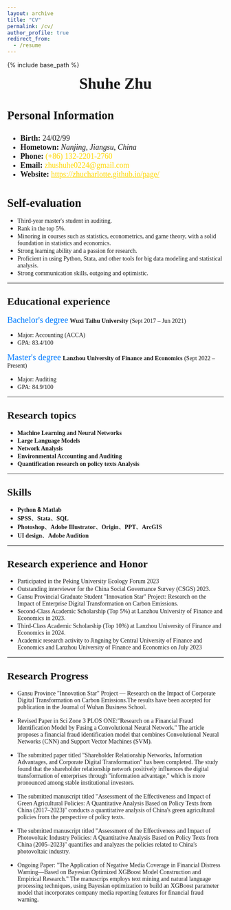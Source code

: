 ```yaml
---
layout: archive
title: "CV"
permalink: /cv/
author_profile: true
redirect_from:
  - /resume
---
```


{% include base_path %}

<div style="text-align: center;">
  <span style="font-size: 36px; font-family: Times New Roman; font-weight: bold;">Shuhe Zhu</span>
</div>

<div style="display: flex; justify-content: space-between; align-items: flex-start;">
  <div style="font-size: 18px; font-family: Times New Roman;">
    <h3 style="font-size: 27px;">Personal Information</h3>
    <ul>
      <li><strong>Birth:</strong> 24/02/99</li>
      <li><strong>Hometown:</strong> <em>Nanjing, Jiangsu, China</em></li>
      <li><strong>Phone:</strong> <span style="color: #FFD700;">(+86) 132-2201-2760</span></li>
      <li><strong>Email:</strong> <span style="color: #FFD700;">zhushuhe0224@gmail.com</span></li>
      <li><strong>Website:</strong> <a href="https://zhucharlotte.github.io/page/" style="color: #FFD700;">https://zhucharlotte.github.io/page/</a></li>
    </ul>
  </div> 
  </div>

### <span style="font-size: 27px; font-family: Times New Roman;">Self-evaluation</span>
* <span style="font-family: Georgia;">Third-year master's student in auditing.</span>
* <span style="font-family: Georgia;">Rank in the top 5%.</span>
* <span style="font-family: Georgia;">Minoring in courses such as statistics, econometrics, and game theory, with a solid foundation in statistics and economics.</span>
* <span style="font-family: Georgia;">Strong learning ability and a passion for research.</span>
* <span style="font-family: Georgia;">Proficient in using Python, Stata, and other tools for big data modeling and statistical analysis.</span>
* <span style="font-family: Georgia;">Strong communication skills, outgoing and optimistic.</span>

---

## <span style="font-size: 24px; font-family: Times New Roman;">Educational experience</span>

<span style="font-size: 20px;color: #007BFF; font-family: Georgia;">Bachelor's degree</span>
**<span style="font-family: Georgia;">Wuxi Taihu University</span>**<span style="font-family: Georgia;"> (Sept 2017 – Jun 2021)</span><br>
* <span style="font-family: Georgia;">Major: Accounting (ACCA)</span><br>
* <span style="font-family: Georgia;">GPA: 83.4/100</span><br>

<span style="font-size: 20px;color: #007BFF; font-family: Georgia;">Master's degree</span>
**<span style="font-family: Georgia;">Lanzhou University of Finance and Economics</span>** <span style="font-family: Georgia;">(Sept 2022 – Present)</span><br>
* <span style="font-family: Georgia;">Major: Auditing</span><br>
* <span style="font-family: Georgia;">GPA: 84.9/100</span>

---

## <span style="font-size: 24px; font-family:  Times New Roman;">Research topics</span>
- **<span style="font-family: Georgia;">Machine Learning and Neural Networks</span>**<span style="font-family: Georgia;">
- **<span style="font-family: Georgia;">Large Language Models</span>** <span style="font-family: Georgia;">
- **<span style="font-family: Georgia;">Network Analysis</span>**<span style="font-family: Georgia;">
- **<span style="font-family: Georgia;">Environmental Accounting and Auditing</span>**<span style="font-family: Georgia;">
- **<span style="font-family: Georgia;">Quantification research on policy texts Analysis</span>**<span style="font-family: Georgia;">

---

## <span style="font-size: 24px; font-family: Times New Roman;">Skills</span>
* **<span style="font-family: Georgia;">Python</span> & <span style="font-family: Georgia;">Matlab</span>**
* **<span style="font-family: Georgia;">SPSS</span>**、**<span style="font-family: Georgia;">Stata</span>**、**<span style="font-family: Georgia;">SQL</span>**
* **<span style="font-family: Georgia;">Photoshop</span>**、**<span style="font-family: Georgia;">Adobe Illustrator</span>**、**<span style="font-family: Georgia;">Origin</span>**、**<span style="font-family: Georgia;">PPT</span>**、**<span style="font-family: Georgia;">ArcGIS</span>**
* **<span style="font-family: Georgia;">UI design</span>**、**<span style="font-family: Georgia;">Adobe Audition</span>**



---

## <span style="font-size: 24px; font-family: Times New Roman;">Research  experience and Honor</span>

* <span style="font-family: Georgia;">Participated in the Peking University Ecology Forum 2023</span>
* <span style="font-family: Georgia;">Outstanding interviewer for the China Social Governance Survey (CSGS) 2023.</span>
* <span style="font-family: Georgia;">Gansu Provincial Graduate Student "Innovation Star" Project: Research on the Impact of Enterprise Digital Transformation on Carbon Emissions.</span>
* <span style="font-family: Georgia;">Second-Class Academic Scholarship (Top 5%) at Lanzhou University of Finance and Economics in 2023.</span>
* <span style="font-family: Georgia;">Third-Class Academic Scholarship (Top 10%) at Lanzhou University of Finance and Economics in 2024.</span>
* <span style="font-family: Georgia;">Academic research activity to Jingning by Central University of Finance and Economics and Lanzhou University of Finance and Economics on July 2023</span>

---

## <span style="font-size: 24px;font-family: Times New Roman;">Research Progress</span>

* <span style="font-family: Georgia;">Gansu Province "Innovation Star" Project — Research on the Impact of Corporate Digital Transformation on Carbon Emissions.The results have been accepted for publication in the Journal of Wuhan Business School.
</span>

* <span style="font-family: Georgia;">Revised Paper in Sci Zone 3 PLOS ONE:"Research on a Financial Fraud Identification Model by Fusing a Convolutional Neural Network." The article proposes a financial fraud identification model that combines Convolutional Neural Networks (CNN) and Support Vector Machines (SVM). </span>

* <span style="font-family: Georgia;">The submitted paper titled "Shareholder Relationship Networks, Information Advantages, and Corporate Digital Transformation" has been completed. The study found that the shareholder relationship network positively influences the digital transformation of enterprises through "information advantage," which is more pronounced among stable institutional investors.</span>

* <span style="font-family: Georgia;">The submitted manuscript titled "Assessment of the Effectiveness and Impact of Green Agricultural Policies: A Quantitative Analysis Based on Policy Texts from China (2017–2023)" conducts a quantitative analysis of China's green agricultural policies from the perspective of policy texts.</span>

* <span style="font-family: Georgia;">The submitted manuscript titled "Assessment of the Effectiveness and Impact of Photovoltaic Industry Policies: A Quantitative Analysis Based on Policy Texts from China (2005–2023)" quantifies and analyzes the policies related to China's photovoltaic industry.</span>

* <span style="font-family: Georgia;">Ongoing Paper: "The Application of Negative Media Coverage in Financial Distress Warning—Based on Bayesian Optimized XGBoost Model Construction and Empirical Research." The manuscrips employs text mining and natural language processing techniques, using Bayesian optimization to build an XGBoost parameter model that incorporates company media reporting features for financial fraud warning.</span>
